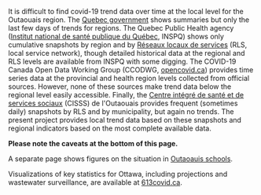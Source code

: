 
It is difficult to find covid-19 trend data over time at the local level for the Outaouais region. The [Quebec government](https://www.quebec.ca/en/health/health-issues/a-z/2019-coronavirus/situation-coronavirus-in-quebec/) shows summaries but only the last few days of trends for regions. The Quebec Public Health agency ([Institut national de santé publique du Québec](https://www.inspq.qc.ca/covid-19/donnees), INSPQ) shows only cumulative snapshots by region and by [Réseaux locaux de services](https://www.inspq.qc.ca/covid-19/donnees/par-region) (RLS, local service network), though detailed historical data at the regional and RLS levels are available from INSPQ with some digging. The COVID-19 Canada Open Data Working Group (CCODWG, [opencovid.ca](https://opencovid.ca/)) provides time series data at the provincial and health region levels collected from official sources. However, none of these sources make trend data below the regional level easily accessible. Finally, the [Centre intégré de santé et de services sociaux](https://cisss-outaouais.gouv.qc.ca/language/en/covid19-en/) (CISSS) de l'Outaouais provides frequent (sometimes daily) snapshots by RLS and by municipality, but again no trends. The present project provides local trend data based on these snapshots and regional indicators based on the most complete available data. 

**Please note the caveats at the bottom of this page.**

A separate page shows figures on the situation in [Outaoauis schools](schools.html).

Visualizations of key statistics for Ottawa, including projections and wastewater surveillance, are available at [613covid.ca](https://613covid.ca/).
